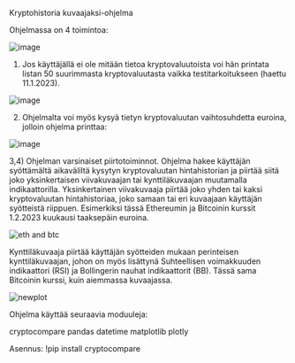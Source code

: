 Kryptohistoria kuvaajaksi-ohjelma

Ohjelmassa on 4 toimintoa:

![image](https://user-images.githubusercontent.com/121788922/215994823-a5e5fdf9-7825-482a-97ae-f2a0c7a9cb81.png)

1) Jos käyttäjällä ei ole mitään tietoa kryptovaluutoista voi hän printata listan 50 suurimmasta kryptovaluutasta vaikka testitarkoitukseen (haettu 11.1.2023).

![image](https://user-images.githubusercontent.com/121788922/215994542-c20c1c66-5394-43c7-be70-06b425ce8759.png)

2) Ohjelmalta voi myös kysyä tietyn kryptovaluutan vaihtosuhdetta euroina, jolloin ohjelma printtaa:

![image](https://user-images.githubusercontent.com/121788922/215993631-ea1aed6b-c694-45cb-926c-e901237289ed.png)

3,4) Ohjelman varsinaiset piirtotoiminnot. Ohjelma hakee käyttäjän syöttämältä aikaväliltä kysytyn kryptovaluutan hintahistorian ja piirtää siitä joko yksinkertaisen viivakuvaajan tai kynttiläkuvaajan muutamalla indikaattorilla. Yksinkertainen viivakuvaaja piirtää joko yhden tai kaksi kryptovaluutan hintahistoriaa, joko samaan tai eri kuvaajaan käyttäjän syötteistä riippuen. Esimerkiksi tässä Ethereumin ja Bitcoinin kurssit 1.2.2023 kuukausi taaksepäin euroina.

![eth and btc](https://user-images.githubusercontent.com/121788922/215992277-720e9298-36a6-49a4-b857-2414932b221b.png)

Kynttiläkuvaaja piirtää käyttäjän syötteiden mukaan perinteisen kynttiläkuvaajan, johon on myös lisättynä Suhteellisen voimakkuuden indikaattori (RSI) ja Bollingerin nauhat indikaattorit (BB). Tässä sama Bitcoinin kurssi, kuin aiemmassa kuvaajassa.

![newplot](https://user-images.githubusercontent.com/121788922/215992782-48ce7b78-135a-4ecd-8f27-d6759f13922a.png)


Ohjelma käyttää seuraavia moduuleja:

cryptocompare
pandas
datetime
matplotlib
plotly

Asennus:
!pip install cryptocompare

